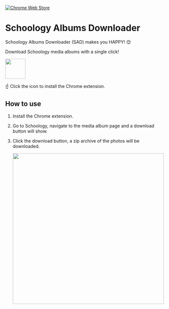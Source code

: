 [![Chrome Web Store](https://img.shields.io/chrome-web-store/v/jgcfadnggfgjacphnaljlelcgaompkni?color=success&style=flat-square)](https://chrome.google.com/webstore/detail/schoology-albums-downloader/jgcfadnggfgjacphnaljlelcgaompkni?hl=en)

# Schoology Albums Downloader

Schoology Albums Downloader (SAD) makes you HAPPY! 😊

Download Schoology media albums with a single click!

[<img src="https://user-images.githubusercontent.com/1180083/187444039-30a2193b-3393-42e1-ad68-79753711a7b0.png" width=64>](https://chrome.google.com/webstore/detail/schoology-albums-downloader/jgcfadnggfgjacphnaljlelcgaompkni?hl=en)

☝️ Click the icon to install the Chrome extension.

## How to use

1. Install the Chrome extension.

2. Go to Schoology, navigate to the media album page and a download button will show.

3. Click the download button, a zip archive of the photos will be downloaded.

   <img src="https://user-images.githubusercontent.com/1180083/187604591-d91b4c8b-0c51-476f-9abf-ac5dd7482375.gif" width='480px'/>